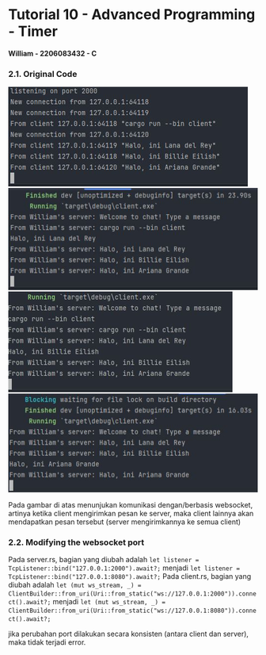 # Tutorial 10 - Advanced Programming - Timer
**William - 2206083432 - C**

### 2.1. Original Code
<img src="image/server.JPG">
<img src="image/client_1.JPG">
<img src="image/client_2.JPG">
<img src="image/client_3.JPG">

Pada gambar di atas menunjukan komunikasi dengan/berbasis websocket, artinya ketika client mengirimkan pesan ke server, maka client  lainnya akan mendapatkan pesan tersebut (server mengirimkannya ke semua client)

### 2.2. Modifying the websocket port
Pada server.rs, bagian yang diubah adalah `let listener = TcpListener::bind("127.0.0.1:2000").await?;` menjadi `let listener = TcpListener::bind("127.0.0.1:8080").await?;`
Pada client.rs, bagian yang diubah adalah `let (mut ws_stream, _) = ClientBuilder::from_uri(Uri::from_static("ws://127.0.0.1:2000")).connect().await?;` menjadi `let (mut ws_stream, _) = ClientBuilder::from_uri(Uri::from_static("ws://127.0.0.1:8080")).connect().await?;`

jika perubahan port dilakukan secara konsisten (antara client dan server), maka tidak terjadi error.